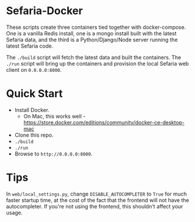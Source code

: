 # Sefaria-Docker
These scripts create three containers tied together with docker-compose.  One is a vanilla Redis install, one is a mongo install built with the latest Sefaria data, and the third is a Python/Django/Node server running the latest Sefaria code.  

The `./build` script will fetch the latest data and built the containers.
The `./run` script will bring up the containers and provision the local Sefaria web client on `0.0.0.0:8000`.  


# Quick Start
* Install Docker.
  * On Mac, this works well - https://store.docker.com/editions/community/docker-ce-desktop-mac
* Clone this repo. 
* `./build`
* `./run`
* Browse to `http://0.0.0.0:8000`.

# Tips
In `web/local_settings.py`, change `DISABLE_AUTOCOMPLETER` to `True` for much faster startup time, at the cost of the fact that the frontend will not have the autocompleter. If you're not using the frontend, this shouldn't affect your usage.

